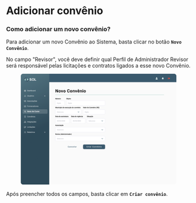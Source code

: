 # Adicionar convênio

### Como adicionar um novo convênio?

Para adicionar um novo Convênio ao Sistema, basta clicar no botão **`Novo Convênio`**.

No campo "Revisor", você deve definir qual Perfil de Administrador Revisor será responsável pelas licitações e contratos ligados a esse novo Convênio.

<figure><img src="../../../.gitbook/assets/Novo Convenio.png" alt=""><figcaption></figcaption></figure>

Após preencher todos os campos, basta clicar em **`Criar convênio`**.
